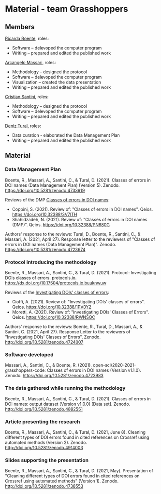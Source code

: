 # Material - team Grasshoppers

## Members
[Ricarda Boente](https://github.com/Adracir), roles:
* Software – delevoped the computer program  
* Writing – prepared and edited  the published work 

[Arcangelo Massari](https://github.com/arcangelo7), roles:
* Methodology – designed the protocol
* Software – delevoped the computer program
* Visualization – created the data presentation
* Writing – prepared and edited  the published work

[Cristian Santini](https://github.com/sntcristian), roles:
* Methodology – designed the protocol
* Software – delevoped the computer program
* Writing – prepared and edited  the published work

[Deniz Tural](https://github.com/denizovski), roles:
* Data curation - elaborated the Data Management Plan
* Writing – prepared and edited  the published work

## Material

### Data Management Plan
Boente, R., Massari, A., Santini, C., & Tural, D. (2021). Classes of errors in DOI names (Data Management Plan) (Version 5). Zenodo. https://doi.org/10.5281/zenodo.4733919 

Reviews of the DMP [Classes of errors in DOI names](https://zenodo.org/record/4665853#.YI6CzLUzaUk):
* Coppini, S. (2021). Review of: "Classes of errors in DOI names". Qeios. https://doi.org/10.32388/3V7ITH
* Shahidzadeh, N. (2021). Review of: "Classes of errors in DOI names (DMP)". Qeios. https://doi.org/10.32388/PN680G

Authors' response to the reviews:
Tural, D., Boente, R., Santini, C., & Massari, A. (2021, April 27). Response letter to the reviewers of "Classes of errors in DOI names (Data Management Plan)". Zenodo. https://doi.org/10.5281/zenodo.4723674

### Protocol introducing the methodology
Boente, R., Massari, A., Santini, C., & Tural, D. (2021). Protocol: Investigating DOIs classes of errors. protocols.io.
https://dx.doi.org/10.17504/protocols.io.buuknwuw

Reviews of the [Investigating DOIs' classes of errors](https://dx.doi.org/10.17504/protocols.io.bt65nrg6):
* Cioffi, A. (2021). Review of: "Investigating DOIs' classes of errors". Qeios. https://doi.org/10.32388/1PV0Y2
* Moretti, A. (2021). Review of: "Investigating DOIs' Classes of Errors". Qeios. https://doi.org/10.32388/RWNSQC

Authors' response to the reviews:
Boente, R., Tural, D., Massari, A., & Santini, C. (2021, April 27). Response Letter to the reviewers of "Investigating DOIs' Classes of Errors". Zenodo. http://doi.org/10.5281/zenodo.4724007

### Software developed
Massari, A., Santini, C., & Boente, R. (2021). open-sci/2020-2021-grasshoppers-code: Classes of errors in DOI names (Version v1.1.0). Zenodo. https://doi.org/10.5281/zenodo.4723983

### The data gathered while running the methodology
Boente, R., Massari, A., Santini, C., & Tural, D. (2021). Classes of errors in DOI names: output dataset (Version v1.0.0) [Data set]. Zenodo. http://doi.org/10.5281/zenodo.4892551

### Article presenting the research
Boente, R., Massari, A., Santini, C., & Tural, D. (2021, June 8). Cleaning different types of DOI errors found in cited references on Crossref using automated methods (Version 2). Zenodo. http://doi.org/10.5281/zenodo.4914003

### Slides supporting the presentation
Boente, R., Massari, A., Santini, C., & Tural, D. (2021, May). Presentation of "Cleaning different types of DOI errors found in cited references on Crossref using automated methods" (Version 1). Zenodo. http://doi.org/10.5281/zenodo.4738553



